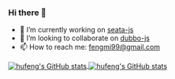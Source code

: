 ### Hi there 👋

<!--
**hufeng/hufeng** is a ✨ _special_ ✨ repository because its `README.md` (this file) appears on your GitHub profile.

Here are some ideas to get you started:

- 🔭 I’m currently working on ...
- 🌱 I’m currently learning ...
- 👯 I’m looking to collaborate on ...
- 🤔 I’m looking for help with ...
- 💬 Ask me about ...
- 📫 How to reach me: ...
- 😄 Pronouns: ...
- ⚡ Fun fact: ...
-->

- 🔭 I’m currently working on [seata-js](https://github.com/seata/seata-js)
- 👯 I’m looking to collaborate on [dubbo-js](https://github.com/apache/dubbo-js)
- 📫 How to reach me: fengmi99@gmail.com

<div>
  <a href="https://github.com/anuraghazra/github-readme-stats#gh-light-mode-only">
    <img align="center" src="https://github-readme-stats.vercel.app/api?username=hufeng&count_private=true&show_icons=true" alt="hufeng's GitHub stats" />
  </a>
  <a href="https://github.com/anuraghazra/github-readme-stats#gh-dark-mode-only">
    <img align="center" src="https://github-readme-stats.vercel.app/api?username=hufeng&count_private=true&show_icons=true&theme=radical" alt="hufeng's GitHub stats" />
  </a>
</div>
